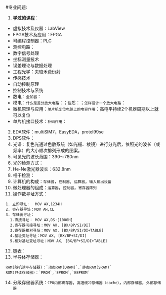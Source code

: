 #专业问题:
1. **学过的课程**：
  * 虚拟技术及仪器：LabView
  * FPGA技术及应用：FPGA
  * 可编程控制器：PLC
  * 测控电路：
  * 数字信号处理
  * 坐标测量技术
  * 误差理论与数据处理
  * 工程光学：夫琅禾费衍射
  * 传感技术
  * 自动控制原理
  * 控制技术与系统
  * 数电：`全加器`：
  * 模电：`什么是差分放大电路`：；`性`质：；`怎样设计一个放大电路`：
  * 微机原理与应用：`单片机复位电路上的电容作用`：高电平持续2个机器周期以上就可以复位
  * 单片机接口技术：`补码作用`：
2. EDA软件：multiSIM7，EasyEDA，protel99se
3. DPS软件：
4. 光谱：复色光通过色散系统（如光栅、棱镜）进行分光后，依照光的波长（或频率）的大小顺次排列形成的图案。
5. 可见光的波长范围：390～780nm
6. 光的检测方式：
7. He-Ne激光器波长：632.8nm
8. 相干检测：
9. 计算机的构成：`存储器`，`控制器`，`运算器`，`输入输出设备`
10. 微处理器的组成：`运算器`，`控制器`，`寄存器阵列`
11. 操作数寻址方式：
 ```
 1. 立即寻址：  MOV AX,1234H
 2. 寄存器寻址：MOV AH,CL
 3. 存储器寻址：
   1.直接寻址： MOV AX,DS:[1000H]
   2.寄存器间接寻址：MOV AX, [BX/BP/SI/DI]
   3.寄存器相对寻址：MOV AX, [BX/BP/SI/DI+TABLE]
   4.基址变址寻址：MOV AX, [BX/BP+SI/DI]
   5.相对基址变址寻址：MOV AX, [BX/BP+SI/DI+TABLE]
 ```
12. 链表：
13. 半导体存储器：
```
RAM(随机读写存储器)：`动态RAM(DRAM)`,`静态RAM(SRAM)`
ROM(只读存储器)：`PROM`,`EPROM`,`EEPROM`
```
14. 分级存储器系统：`CPU内部寄存器`，`高速缓冲存储器（cache）`，`内部存储器`，`外部存储器`
